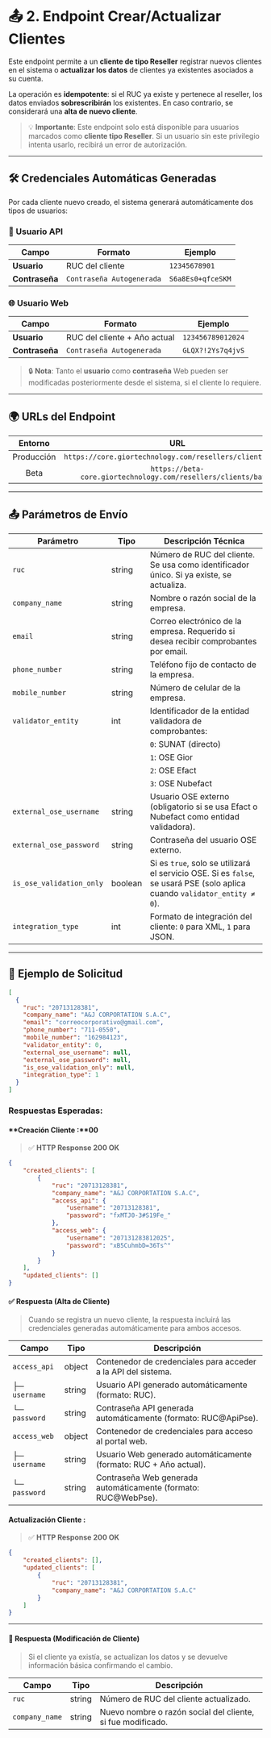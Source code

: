 # 📤 2. Endpoint Crear/Actualizar Clientes

Este endpoint permite a un **cliente de tipo Reseller** registrar nuevos clientes en el sistema o **actualizar los datos** de clientes ya existentes asociados a su cuenta.

La operación es **idempotente**: si el RUC ya existe y pertenece al reseller, los datos enviados **sobrescribirán** los existentes. En caso contrario, se considerará una **alta de nuevo cliente**.

> 💡 **Importante**: Este endpoint solo está disponible para usuarios marcados como **cliente tipo Reseller**. Si un usuario sin este privilegio intenta usarlo, recibirá un error de autorización.

---

## 🛠️ Credenciales Automáticas Generadas

Por cada cliente nuevo creado, el sistema generará automáticamente dos tipos de usuarios:

### 🔐 Usuario API

|     Campo      |           Formato         |      Ejemplo      |
|----------------|---------------------------|-------------------|
|  **Usuario**   |       RUC del cliente     |   `12345678901`   |
| **Contraseña** | `Contraseña Autogenerada` | `S6a8Es0+qfceSKM` |

### 🌐 Usuario Web

|     Campo      |            Formato            |     Ejemplo      |
|----------------|-------------------------------|------------------|
|   **Usuario**  | RUC del cliente + Año actual  | `123456789012024`|
| **Contraseña** |   `Contraseña Autogenerada`   | `GLQX?!2Ys7q4jvS`|

> 🔒 **Nota**: Tanto el **usuario** como **contraseña** Web pueden ser modificadas posteriormente desde el sistema, si el cliente lo requiere.

---

## 🌍 URLs del Endpoint

| Entorno     | URL                                                            | Método |
|:-----------:|:--------------------------------------------------------------:|:------:|
| Producción  | `https://core.giortechnology.com/resellers/clients/batch`      |  POST  |
| Beta        | `https://beta-core.giortechnology.com/resellers/clients/batch` |  POST  |

---

## 📤 Parámetros de Envío

| Parámetro               | Tipo     | Descripción Técnica                                                                 |
|-------------------------|----------|--------------------------------------------------------------------------------------|
| `ruc`                   | string   | Número de RUC del cliente. Se usa como identificador único. Si ya existe, se actualiza. |
| `company_name`          | string   | Nombre o razón social de la empresa.                                                |
| `email`                 | string   | Correo electrónico de la empresa. Requerido si desea recibir comprobantes por email. |
| `phone_number`          | string   | Teléfono fijo de contacto de la empresa.                                            |
| `mobile_number`         | string   | Número de celular de la empresa.                                                    |
| `validator_entity`      | int      | Identificador de la entidad validadora de comprobantes:                              |
|                         |          | `0`: SUNAT (directo)  |
|                         |          | `1`: OSE Gior         |
|                         |          | `2`: OSE Efact        |
|                         |          | `3`: OSE Nubefact     |
| `external_ose_username` | string   | Usuario OSE externo (obligatorio si se usa Efact o Nubefact como entidad validadora). |
| `external_ose_password` | string   | Contraseña del usuario OSE externo.                                                 |
| `is_ose_validation_only`| boolean  | Si es `true`, solo se utilizará el servicio OSE. Si es `false`, se usará PSE (solo aplica cuando `validator_entity ≠ 0`). |
| `integration_type`      | int      | Formato de integración del cliente: `0` para XML, `1` para JSON.                    |

---

## 🧾 Ejemplo de Solicitud

```json
[
  {
    "ruc": "20713128381",
    "company_name": "A&J CORPORTATION S.A.C",
    "email": "correocorporativo@gmail.com",
    "phone_number": "711-0550",
    "mobile_number": "162984123",
    "validator_entity": 0,
    "external_ose_username": null,
    "external_ose_password": null,
    "is_ose_validation_only": null,
    "integration_type": 1
  }
]
```

###  **Respuestas Esperadas:**

####  **Creación Cliente :**00
> ✅ **HTTP Response 200 OK**
```json
{
    "created_clients": [
        {
            "ruc": "20713128381",
            "company_name": "A&J CORPORTATION S.A.C",
            "access_api": {
                "username": "20713128381",
                "password": "fxMTJ0-3#S19Fe_"
            },
            "access_web": {
                "username": "207131283812025",
                "password": "xB5CuhmbD=36Ts^"
            }
        }
    ],
    "updated_clients": []
}
```
#### ✅ Respuesta (Alta de Cliente)

> Cuando se registra un nuevo cliente, la respuesta incluirá las credenciales generadas automáticamente para ambos accesos.

| Campo                  | Tipo     | Descripción                                                                         |
|------------------------|----------|-------------------------------------------------------------------------------------|
| `access_api`           | object   | Contenedor de credenciales para acceder a la API del sistema.                      |
| ├─ `username`          | string   | Usuario API generado automáticamente (formato: RUC).                               |
| └─ `password`          | string   | Contraseña API generada automáticamente (formato: RUC@ApiPse).                     |
| `access_web`           | object   | Contenedor de credenciales para acceso al portal web.                              |
| ├─ `username`          | string   | Usuario Web generado automáticamente (formato: RUC + Año actual).                 |
| └─ `password`          | string   | Contraseña Web generada automáticamente (formato: RUC@WebPse).                     |


####  **Actualización Cliente :**
> ✅ **HTTP Response 200 OK**
```json
{
    "created_clients": [],
    "updated_clients": [
        {
            "ruc": "20713128381",
            "company_name": "A&J CORPORTATION S.A.C"
        }
    ]
}
```
---
#### 🔁 Respuesta (Modificación de Cliente)

> Si el cliente ya existía, se actualizan los datos y se devuelve información básica confirmando el cambio.

| Campo           | Tipo     | Descripción                                         |
|-----------------|----------|------------------------------------------------------|
| `ruc`           | string   | Número de RUC del cliente actualizado.              |
| `company_name`  | string   | Nuevo nombre o razón social del cliente, si fue modificado. |

